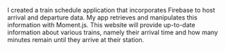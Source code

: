 I created a train schedule application that incorporates Firebase to host arrival and departure data. My app retrieves and manipulates this information with Moment.js. This website will provide up-to-date information about various trains, namely their arrival time and how many minutes remain until they arrive at their station.
